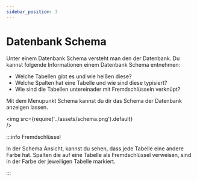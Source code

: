 ```yaml
---
sidebar_position: 3
---
```


# Datenbank Schema
Unter einem Datenbank Schema versteht man den der Datenbank. Du kannst folgende Informationen einem Datenbank Schema entnehmen:

* Welche Tabellen gibt es und wie heißen diese? 
* Welche Spalten hat eine Tabelle und wie sind diese typisiert?
* Wie sind die Tabellen untereinader mit Fremdschlüsseln verknüpt?


Mit dem Menupunkt Schema kannst du dir das Schema der Datenbank anzeigen lassen.

<img
  src={require('../assets/schema.png').default}  
/>

:::info Fremdschlüssel

In der Schema Ansicht, kannst du sehen, dass jede Tabelle eine andere Farbe hat. Spalten die auf eine Tabelle als Fremdschlüssel verweisen, sind in der Farbe der jeweiligen Tabelle markiert.

:::
